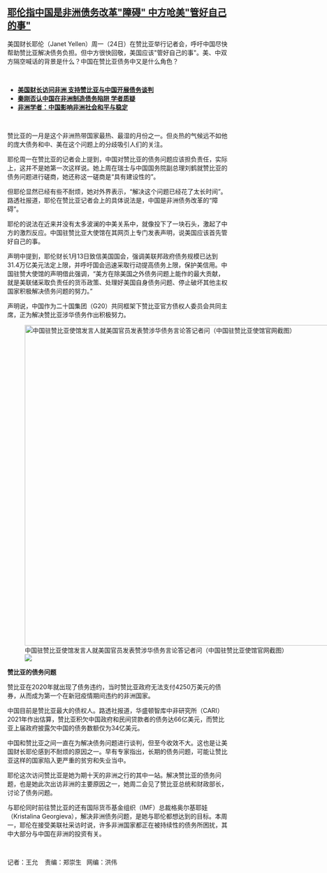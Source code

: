 <!--1674675359000-->
[耶伦指中国是非洲债务改革"障碍"  中方呛美"管好自己的事"](https://www.rfa.org/mandarin/yataibaodao/junshiwaijiao/wy2-01252023141648.html)
------

<p>美国财长耶伦（Janet Yellen）周一（24日）在赞比亚举行记者会，呼吁中国尽快帮助赞比亚解决债务负担。但中方很快回敬，美国应该"管好自己的事"。美、中双方隔空喊话的背景是什么？中国在赞比亚债务中又是什么角色？</p><p><span class="result-title"> </span></p><ul><li><a href="https://www.rfa.org/mandarin/Xinwen/9-01232023160054.html"><strong>美国财长访问非洲 支持赞比亚与中国开展债务谈判</strong></a></li><li><strong><a href="https://www.rfa.org/mandarin/yataibaodao/junshiwaijiao/sc-01132023132754.html">秦刚否认中国在非洲制造债务陷阱 学者质疑</a></strong></li><li><strong><a href="https://www.rfa.org/mandarin/yataibaodao/junshiwaijiao/bx-10212022095312.html">非洲学者：中国影响非洲社会和平与稳定</a></strong></li></ul><p><span class="result-title"> </span></p><p><span style="font-weight: 400;">赞比亚的一月是这个非洲热带国家最热、最湿的月份之一。但炎热的气候远不如他的庞大债务和中、美在这个问题上的分歧吸引人们的关注。</span></p><p><span style="font-weight: 400;">耶伦周一在赞比亚的记者会上提到，中国对赞比亚的债务问题应该担负责任，实际上，这并不是她第一次这样说。她上周在瑞士与中国国务院副总理刘鹤就赞比亚的债务问题进行磋商，她还称这一磋商是“具有建设性的”。</span></p><p><span style="font-weight: 400;">但耶伦显然已经有些不耐烦，她对外界表示，“解决这个问题已经花了太长时间”。路透社报道，耶伦在赞比亚记者会上的具体说法是，中国是非洲债务改革的“障碍”。</span></p><p><span style="font-weight: 400;">耶伦的说法在近来并没有太多波澜的中美关系中，就像投下了一块石头，激起了中方的激烈反应。中国驻赞比亚大使馆在其网页上专门发表声明，说美国应该首先管好自己的事。</span></p><p><span style="font-weight: 400;">声明中提到，耶伦财长1月13日致信美国国会，强调美联邦政府债务规模已达到31.4万亿美元法定上限，并呼吁国会迅速采取行动提高债务上限，保护美信用。中国驻赞大使馆的声明借此强调，“美方在除美国之外债务问题上能作的最大贡献，就是美联储采取负责任的货币政策、处理好美国自身债务问题、停止破坏其他主权国家积极解决债务问题的努力。”</span></p><p><span style="font-weight: 400;">声明说，中国作为二十国集团（G20）共同框架下赞比亚官方债权人委员会共同主席，正为解决赞比亚涉华债务作出积极努力。</span></p><p><span style="font-weight: 400;"><figure class="image-richtext image-inline captioned" style="width:864px;"><img alt="中国驻赞比亚使馆发言人就美国官员发表赞涉华债务言论答记者问（中国驻赞比亚使馆官网截图）" height="734" src="https://www.rfa.org/mandarin/yataibaodao/junshiwaijiao/wy2-01252023141648.html/wy25.jpg/@@images/31c06877-1b9a-4ccb-80ce-51c1cbc1d1fe.jpeg" title="wy25.jpg" width="864"/><figcaption class="image-caption">中国驻赞比亚使馆发言人就美国官员发表赞涉华债务言论答记者问（中国驻赞比亚使馆官网截图）</figcaption><small></small><div id="zoomattribute"><a data-caption="中国驻赞比亚使馆发言人就美国官员发表赞涉华债务言论答记者问（中国驻赞比亚使馆官网截图）" data-fancybox="" href="https://www.rfa.org/mandarin/yataibaodao/junshiwaijiao/wy2-01252023141648.html/wy25.jpg" id="single_image" title="中国驻赞比亚使馆发言人就美国官员发表赞涉华债务言论答记者问（中国驻赞比亚使馆官网截图）"><img src="/++plone++rfa-resources/img/icon-zoom.png"/></a></div></figure></span></p><p><b>赞比亚的债务问题</b></p><p><span style="font-weight: 400;">赞比亚在2020年就出现了债务违约，当时赞比亚政府无法支付4250万美元的债券，从而成为第一个在新冠疫情期间违约的非洲国家。</span></p><p><span style="font-weight: 400;">中国目前是赞比亚最大的债权人。路透社报道，华盛顿智库中非研究所（CARI）2021年作出估算，赞比亚积欠中国政府和民间贷款者的债务达66亿美元，而赞比亚上届政府披露欠中国的债务数额仅为34亿美元。</span></p><p><span style="font-weight: 400;">中国和赞比亚之间一直在为解决债务问题进行谈判，但至今收效不大。这也是让美国财长耶伦感到不耐烦的原因之一。早有专家指出，长期的债务问题，可能让赞比亚这样的国家陷入更严重的贫穷和失业当中。</span></p><p><span style="font-weight: 400;">耶伦这次访问赞比亚是她为期十天的非洲之行的其中一站。解决赞比亚的债务问题，也是她此次出访非洲的主要原因之一，她周二会见了赞比亚总统和财政部长，讨论了债务问题。</span></p><p><span style="font-weight: 400;">与耶伦同时前往赞比亚的还有国际货币基金组织（IMF）总裁格奥尔基耶娃（Kristalina Georgieva），解决非洲债务问题，是她与耶伦都想达到的目标。本周一，耶伦在接受美联社采访时说，许多非洲国家都正在被持续性的债务所困扰，其中大部分与中国在非洲的投资有关。</span></p><p><span class="result-title"> </span></p><p><span style="font-weight: 400;">记者：王允    责编：郑崇生   网编：洪伟</span></p>

